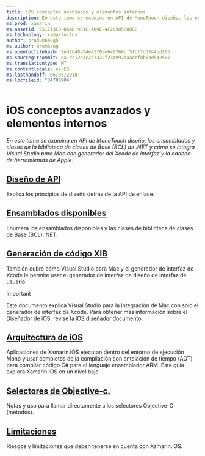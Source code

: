 ```yaml
---
title: iOS conceptos avanzados y elementos internos
description: En este tema se examina en API de MonoTouch diseño, los ensamblados y clases de la biblioteca de clases de Base (BCL) de .NET y cómo se integra Visual Studio para Mac con generador del Xcode de interfaz y la cadena de herramientas de Apple.
ms.prod: xamarin
ms.assetid: 951713CD-D6AD-981C-A09E-4F2C98588D8B
ms.technology: xamarin-ios
author: bradumbaugh
ms.author: brumbaug
ms.openlocfilehash: 2ed2d48a54e4170ae640766cf5fbf7d3744cd165
ms.sourcegitcommit: ea1dc12a3c2d7322f234997daacbfdb6ad542507
ms.translationtype: MT
ms.contentlocale: es-ES
ms.lasthandoff: 06/05/2018
ms.locfileid: "34786904"
---
```

# <a name="ios-advanced-concepts-and-internals"></a>iOS conceptos avanzados y elementos internos

_En este tema se examina en API de MonoTouch diseño, los ensamblados y clases de la biblioteca de clases de Base (BCL) de .NET y cómo se integra Visual Studio para Mac con generador del Xcode de interfaz y la cadena de herramientas de Apple._

##  <a name="api-designiosinternalsapi-designindexmd"></a>[Diseño de API](~/ios/internals/api-design/index.md)

Explica los principios de diseño detrás de la API de enlace.

##  <a name="available-assembliescross-platforminternalsavailable-assembliesmd"></a>[Ensamblados disponibles](~/cross-platform/internals/available-assemblies.md)

Enumera los ensamblados disponibles y las clases de biblioteca de clases de Base (BCL). NET.

##  <a name="xib-code-generationiosinternalsxib-code-generationmd"></a>[Generación de código XIB](~/ios/internals/xib-code-generation.md)

También cubre cómo Visual Studio para Mac y el generador de interfaz de Xcode le permite usar el generador de interfaz de diseño de interfaz de usuario.

> [!IMPORTANT]
> Este documento explica Visual Studio para la integración de Mac con solo el generador de interfaz de Xcode. Para obtener más información sobre el Diseñador de iOS, revise la [iOS diseñador](~/ios/user-interface/designer/index.md) documento.

##  <a name="ios-architectureiosinternalsarchitecturemd"></a>[Arquitectura de iOS](~/ios/internals/architecture.md)

Aplicaciones de Xamarin.iOS ejecutan dentro del entorno de ejecución Mono y usar completos de la compilación con antelación de tiempo (AOT) para compilar código C# para el lenguaje ensamblador ARM. Esta guía explora Xamarin.iOS en un nivel bajo

##  <a name="objective-c-selectorsiosinternalsobjective-c-selectorsmd"></a>[Selectores de Objective-c.](~/ios/internals/objective-c-selectors.md)

Notas y uso para llamar directamente a los selectores Objective-C (métodos).

##  <a name="limitationslimitationsmd"></a>[Limitaciones](limitations.md)

Riesgos y limitaciones que deben tenerse en cuenta con Xamarin.iOS.